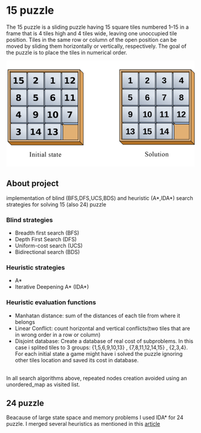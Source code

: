 # 15 puzzle
The 15 puzzle is a sliding puzzle having 15 square tiles numbered 1–15 in a frame that is 4 tiles high and 4 tiles wide, leaving one unoccupied tile position.
Tiles in the same row or column of the open position can be moved by sliding them horizontally or vertically, respectively.
The goal of the puzzle is to place the tiles in numerical order.

![](https://github.com/RezaAbbaszadeh/AI-15puzzle-Tree-Search/blob/master/game-board.jpg)


## About project
implementation of blind (BFS,DFS,UCS,BDS) and heuristic (A*,IDA*) search strategies for solving 15 (also 24) puzzle

### Blind strategies
- Breadth first search (BFS)
- Depth First Search (DFS)
- Uniform-cost search (UCS)
- Bidirectional search (BDS)

### Heuristic strategies
- A*
- Iterative Deepening A* (IDA*)

### Heuristic evaluation functions
- Manhatan distance: sum of the distances of each tile from where it belongs
- Linear Conflict: count horizontal and vertical conflicts(two tiles that are in wrong order in a row or column)
- Disjoint database: Create a database of real cost of subproblems. In this case i splited tiles to 3 groups: {1,5,6,9,10,13} , {7,8,11,12,14,15} , {2,3,4}.
For each initial state a game might have i solved the puzzle ignoring other tiles location and saved its cost in database.
<br>
In all search algorithms above, repeated nodes creation avoided using an unordered_map as visited list.

## 24 puzzle
Beacause of large state space and memory problems I used IDA* for 24 puzzle.
I merged several heuristics as mentioned in this [article](https://courses.cs.washington.edu/courses/csep573/10wi/korf96.pdf)

